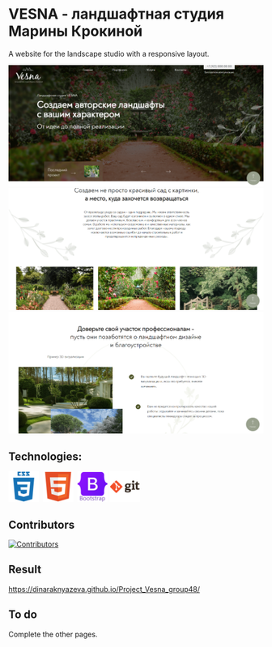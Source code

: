 # VESNA - ландшафтная студия Марины Крокиной <br/>

A website for the landscape studio with a responsive layout. <br/>

<img width="700" alt="Website_screenshot" src="assets/images/main/screenshot_for_readme1.png">
<img width="700" alt="Website_screenshot" src="assets/images/main/screenshot_for_readme2.png">
<img width="700" alt="Website_screenshot" src="assets/images/main/screenshot_for_readme3.png">

## Technologies:
<div>
  <img src="https://github.com/devicons/devicon/blob/master/icons/css3/css3-plain-wordmark.svg"  title="CSS3" alt="CSS" width="60" height="60"/>&nbsp;
  <img src="https://github.com/devicons/devicon/blob/master/icons/html5/html5-original.svg" title="HTML5" alt="HTML" width="60" height="60"/>&nbsp;
  <img src="https://github.com/devicons/devicon/blob/master/icons/bootstrap/bootstrap-original-wordmark.svg" title="Bootstrap" **alt="Bootstrap" width="60" height="60"/>
  <img src="https://github.com/devicons/devicon/blob/master/icons/git/git-original-wordmark.svg" title="Git" **alt="Git" width="60" height="60"/>
</div>

## Contributors
[![Contributors](https://contrib.rocks/image?repo=dinaraknyazeva/Project_Vesna_group48)](https://github.com/dinaraknyazeva/Project_Vesna_group48/graphs/contributors)

## Result
https://dinaraknyazeva.github.io/Project_Vesna_group48/

## To do
 Complete the other pages. <br/>
